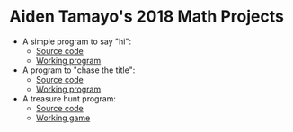 # Aiden Tamayo's 2018 Math Projects

* A simple program to say "hi":
  * [Source code](https://github.com/wjladams/montessori/tree/master/docs/math18/AidenTamayo/click.html)
  * [Working program](https://wjladams.github.io/montessori/math18/AidenTamayo/click.html)
* A program to "chase the title":
  * [Source code](https://github.com/wjladams/montessori/tree/master/docs/math18/AidenTamayo/hi.html)
  * [Working program](https://wjladams.github.io/montessori/math18/AidenTamayo/hi.html)
* A treasure hunt program:
  * [Source code](https://github.com/wjladams/montessori/tree/master/docs/math18/AidenTamayo/at-game.html)
  * [Working game](https://wjladams.github.io/montessori/math18/AidenTamayo/at-game.html)
